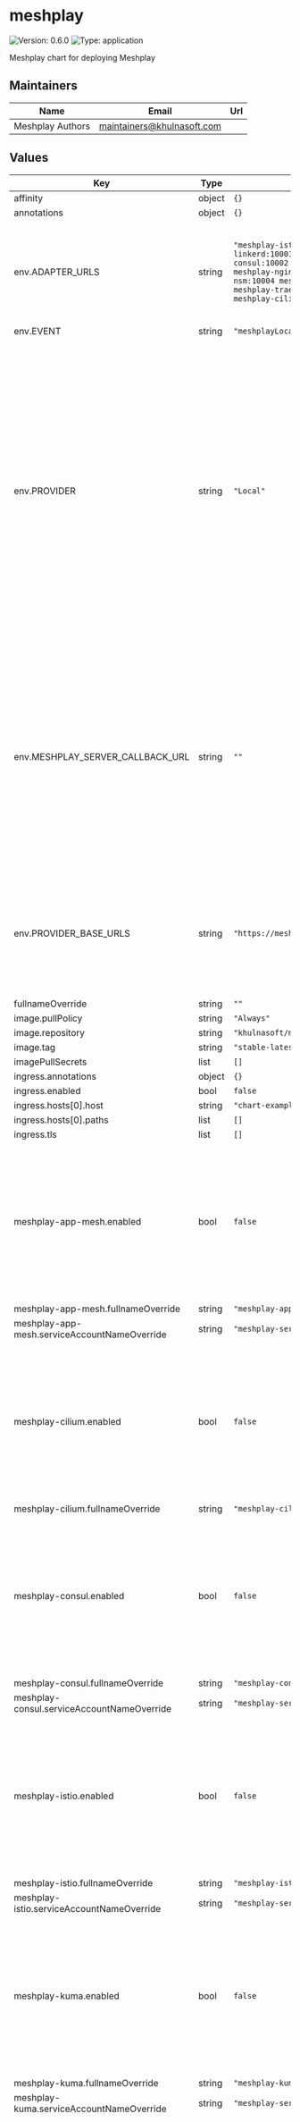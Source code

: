# meshplay

![Version: 0.6.0](https://img.shields.io/badge/Version-0.6.0-informational?style=flat-square) ![Type: application](https://img.shields.io/badge/Type-application-informational?style=flat-square)

Meshplay chart for deploying Meshplay

## Maintainers

| Name | Email | Url |
| ---- | ------ | --- |
| Meshplay Authors | <maintainers@khulnasoft.com> |  |

## Values

| Key | Type | Default | Description |
|-----|------|---------|-------------|
| affinity | object | `{}` |  |
| annotations | object | `{}` |  |
| env.ADAPTER_URLS | string | `"meshplay-istio:10000 meshplay-linkerd:10001 meshplay-consul:10002 meshplay-kuma:10007 meshplay-nginx-sm:10010 meshplay-nsm:10004 meshplay-app-mesh:10005 meshplay-traefik-mesh:10006 meshplay-cilium:10012"` | Optionally, pre-configure Meshplay Server with the set of Meshplay Adapters used in the deployment. |
| env.EVENT | string | `"meshplayLocal"` |  |
| env.PROVIDER | string | `"Local"` | Use this security-related setting to enforce selection of one and only one Provider. In this way, your Meshplay deployment will only trust and only allow users to authenticate using the Provider you have configured in this setting. See the [Remote Provider documentation](https://docs.khulnasoft.com/extensibility/providers) for a description of what a Provider is.  |
| env.MESHPLAY_SERVER_CALLBACK_URL | string | `""` | Configure an OAuth callback URL for Meshplay Server to use when signing into a Remote Provider and your Meshplay Server instance is not directly reachable by that Remote Provider. See the [Remote Provider documentation](https://docs.khulnasoft.com/extensibility/providers#configurable-oauth-callback-url) for more details. |
| env.PROVIDER_BASE_URLS | string | `"https://meshplay.khulnasoft.com"` | Configure your Remote Provider of choice. See the [Remote Provider documentation](https://docs.khulnasoft.com/extensibility/providers) for a description of what a Provider is. |
| fullnameOverride | string | `""` |  |
| image.pullPolicy | string | `"Always"` |  |
| image.repository | string | `"khulnasoft/meshplay"` |  |
| image.tag | string | `"stable-latest"` |  |
| imagePullSecrets | list | `[]` |  |
| ingress.annotations | object | `{}` |  |
| ingress.enabled | bool | `false` |  |
| ingress.hosts[0].host | string | `"chart-example.local"` |  |
| ingress.hosts[0].paths | list | `[]` |  |
| ingress.tls | list | `[]` |  |
| meshplay-app-mesh.enabled | bool | `false` | Enable to deploy this Meshplay Adapter upon initial deployment. Meshplay Adapters can be deployed post-installation using either Meshplay CLI or UI. |
| meshplay-app-mesh.fullnameOverride | string | `"meshplay-app-mesh"` |  |
| meshplay-app-mesh.serviceAccountNameOverride | string | `"meshplay-server"` |  |
| meshplay-cilium.enabled | bool | `false` | Enable to deploy this Meshplay Adapter upon initial deployment. Meshplay Adapters can be deployed post-installation using either Meshplay CLI or UI. |
| meshplay-cilium.fullnameOverride | string | `"meshplay-cilium"` |  |
| meshplay-consul.enabled | bool | `false` | Enable to deploy this Meshplay Adapter upon initial deployment. Meshplay Adapters can be deployed post-installation using either Meshplay CLI or UI. |
| meshplay-consul.fullnameOverride | string | `"meshplay-consul"` |  |
| meshplay-consul.serviceAccountNameOverride | string | `"meshplay-server"` |  |
| meshplay-istio.enabled | bool | `false` | Enable to deploy this Meshplay Adapter upon initial deployment. Meshplay Adapters can be deployed post-installation using either Meshplay CLI or UI. |
| meshplay-istio.fullnameOverride | string | `"meshplay-istio"` |  |
| meshplay-istio.serviceAccountNameOverride | string | `"meshplay-server"` |  |
| meshplay-kuma.enabled | bool | `false` | Enable to deploy this Meshplay Adapter upon initial deployment. Meshplay Adapters can be deployed post-installation using either Meshplay CLI or UI. |
| meshplay-kuma.fullnameOverride | string | `"meshplay-kuma"` |  |
| meshplay-kuma.serviceAccountNameOverride | string | `"meshplay-server"` |  |
| meshplay-linkerd.enabled | bool | `false` | Enable to deploy this Meshplay Adapter upon initial deployment. Meshplay Adapters can be deployed post-installation using either Meshplay CLI or UI. |
| meshplay-linkerd.fullnameOverride | string | `"meshplay-linkerd"` |  |
| meshplay-linkerd.serviceAccountNameOverride | string | `"meshplay-server"` |  |
| meshplay-nginx-sm.enabled | bool | `false` | Enable to deploy this Meshplay Adapter upon initial deployment. Meshplay Adapters can be deployed post-installation using either Meshplay CLI or UI. |
| meshplay-nginx-sm.fullnameOverride | string | `"meshplay-nginx-sm"` |  |
| meshplay-nginx-sm.serviceAccountNameOverride | string | `"meshplay-server"` |  |
| meshplay-nsm.enabled | bool | `false` | Enable to deploy this Meshplay Adapter upon initial deployment. Meshplay Adapters can be deployed post-installation using either Meshplay CLI or UI. |
| meshplay-nsm.fullnameOverride | string | `"meshplay-nsm"` |  |
| meshplay-nsm.serviceAccountNameOverride | string | `"meshplay-server"` |  |
| meshplay-operator.enabled | bool | `true` | Enable to deploy this Meshplay Operator upon initial deploymeent. Meshplay Operator can be deployed post-installation using Meshplay UI. |
| meshplay-operator.fullnameOverride | string | `"meshplay-operator"` |  |
| meshplay-osm.enabled | bool | `false` | OSM is an archived project. |
| meshplay-osm.fullnameOverride | string | `"meshplay-osm"` |  |
| meshplay-osm.serviceAccountNameOverride | string | `"meshplay-server"` |  |
| meshplay-perf.enabled | bool | `false` |  |
| meshplay-perf.fullnameOverride | string | `"meshplay-perf"` |  |
| meshplay-perf.serviceAccountNameOverride | string | `"meshplay-server"` |  |
| meshplay-traefik-mesh.enabled | bool | `false` | Enable to deploy this Meshplay Adapter upon initial deployment. Meshplay Adapters can be deployed post-installation using either Meshplay CLI or UI. |
| meshplay-traefik-mesh.fullnameOverride | string | `"meshplay-traefik-mesh"` |  |
| meshplay-traefik-mesh.serviceAccountNameOverride | string | `"meshplay-server"` |  |
| meshplaygateway.enabled | bool | `false` |  |
| meshplaygateway.selector.istio | string | `"ingressgateway"` |  |
| metadata.name | string | `"meshplay"` |  |
| metadata.namespace | string | `"meshplay"` |  |
| nameOverride | string | `""` |  |
| nodeSelector | object | `{}` |  |
| podSecurityContext | object | `{}` |  |
| probe.livenessProbe.enabled | bool | `false` |  |
| probe.readinessProbe.enabled | bool | `false` |  |
| rbac.nodes | bool | `false` |  |
| replicaCount | int | `1` |  |
| resources | object | `{}` |  |
| restartPolicy | string | `"Always"` |  |
| securityContext | object | `{}` |  |
| service.annotations | object | `{}` |  |
| service.port | int | `9081` |  |
| service.target_port | int | `8080` |  |
| service.type | string | `"LoadBalancer"` |  |
| serviceAccount.name | string | `"meshplay-server"` |  |
| testCase.enabled | bool | `false` |  |
| tolerations | list | `[]` |  |

## Setup Repo Info

```console
helm repo add meshplay meshplay https://khulnasoft.com/charts/
helm repo update
```

_See [helm repo](https://helm.sh/docs/helm/helm_repo/) for command documentation._

## Installing the Chart

To install the chart with the release name `meshplay`:

```console
kubectl create namespace meshplay
helm install meshplay khulnasoft/meshplay
```

## Uninstalling the Chart

To uninstall/delete the `meshplay` deployment:

```console
helm delete meshplay
```

## Installing the Chart with a custom namespace

```console
kubectl create namespace meshplay
helm install meshplay khulnasoft/meshplay --namespace meshplay
```

## Installing the Chart with a custom Meshplay Adapters

Eg: For [Meshplay Adapter for Istio](https://github.com/khulnasoft/meshplay-istio)
```console
kubectl create namespace meshplay
helm install meshplay khulnasoft/meshplay --set meshplay-istio.enabled=true
```

